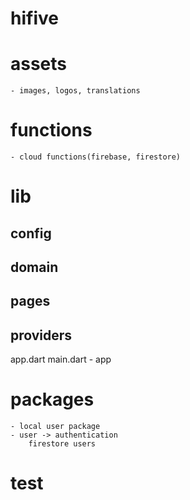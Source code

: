 # hifive

# assets 
    - images, logos, translations

# functions
    - cloud functions(firebase, firestore)

# lib
## config
## domain
## pages
## providers
app.dart
main.dart
    - app

# packages
    - local user package
    - user -> authentication
        firestore users

# test
